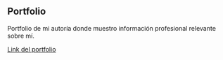## Portfolio

Portfolio de mi autoría donde muestro información profesional relevante sobre mí.

[Link del portfolio](https://anderson-parmigiani.github.io/portfolio/ "enlace portfolio")
